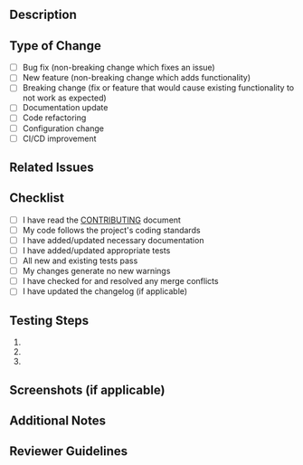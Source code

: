 ## Description
<!-- Provide a brief description of the changes in this PR -->

## Type of Change
<!-- Mark the appropriate option with an 'x' -->
- [ ] Bug fix (non-breaking change which fixes an issue)
- [ ] New feature (non-breaking change which adds functionality)
- [ ] Breaking change (fix or feature that would cause existing functionality to not work as expected)
- [ ] Documentation update
- [ ] Code refactoring
- [ ] Configuration change
- [ ] CI/CD improvement

## Related Issues
<!-- Link any related issues here using #issue-number -->

## Checklist
<!-- Mark completed items with an 'x' -->
- [ ] I have read the [CONTRIBUTING](CONTRIBUTING.md) document
- [ ] My code follows the project's coding standards
- [ ] I have added/updated necessary documentation
- [ ] I have added/updated appropriate tests
- [ ] All new and existing tests pass
- [ ] My changes generate no new warnings
- [ ] I have checked for and resolved any merge conflicts
- [ ] I have updated the changelog (if applicable)

## Testing Steps
<!-- Provide steps to test the changes -->
1. 
2. 
3. 

## Screenshots (if applicable)
<!-- Add screenshots to demonstrate visual changes -->

## Additional Notes
<!-- Add any additional information that would be helpful for reviewers -->

## Reviewer Guidelines
<!-- Specific areas/aspects that need reviewer attention -->
